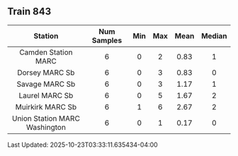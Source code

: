 ## Train 843

| Station | Num Samples | Min | Max | Mean | Median |
| :-----: | :---------: | :-: | :-: | :--: | :----: |
| Camden Station MARC | 6 | 0 | 2 | 0.83 | 1 |
| Dorsey MARC Sb | 6 | 0 | 3 | 0.83 | 0 |
| Savage MARC Sb | 6 | 0 | 3 | 1.17 | 1 |
| Laurel MARC Sb | 6 | 0 | 5 | 1.67 | 2 |
| Muirkirk MARC Sb | 6 | 1 | 6 | 2.67 | 2 |
| Union Station MARC Washington | 6 | 0 | 1 | 0.17 | 0 |


Last Updated: 2025-10-23T03:33:11.635434-04:00